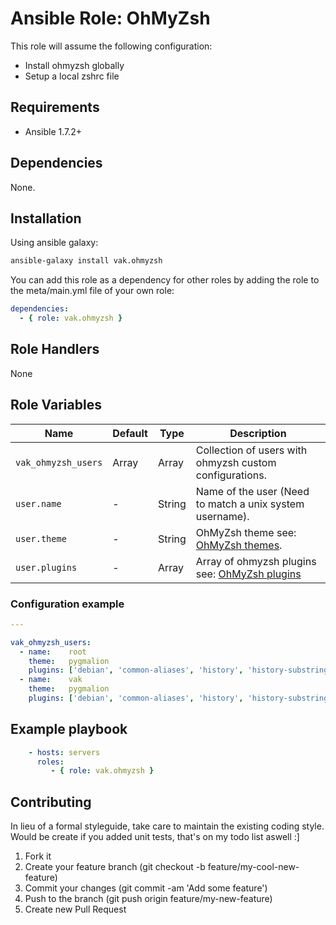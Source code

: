 # Ansible Role: OhMyZsh 

This role will assume the following configuration:
- Install ohmyzsh globally
- Setup a local zshrc file

## Requirements

- Ansible 1.7.2+

## Dependencies

None.

## Installation

Using ansible galaxy:

```bash
ansible-galaxy install vak.ohmyzsh
```
You can add this role as a dependency for other roles by adding the role to the meta/main.yml file of your own role:

```yaml
dependencies:
  - { role: vak.ohmyzsh }
```

## Role Handlers

None

## Role Variables

|Name|Default|Type|Description|
|----|----|-----------|-------|
`vak_ohmyzsh_users`|Array|Array|Collection of users with ohmyzsh custom configurations.
`user.name`|-|String|Name of the user (Need to match a unix system username).
`user.theme`|-|String|OhMyZsh theme see: [OhMyZsh themes](https://github.com/robbyrussell/oh-my-zsh/wiki/themes).
`user.plugins`|-|Array|Array of ohmyzsh plugins see: [OhMyZsh plugins](https://github.com/robbyrussell/oh-my-zsh/wiki/Plugins)

### Configuration example

```yaml
---

vak_ohmyzsh_users:
  - name:    root
    theme:   pygmalion
    plugins: ['debian', 'common-aliases', 'history', 'history-substring-search']
  - name:    vak
    theme:   pygmalion
    plugins: ['debian', 'common-aliases', 'history', 'history-substring-search']
```

## Example playbook

```yaml
    - hosts: servers
      roles:
         - { role: vak.ohmyzsh }
```

## Contributing

In lieu of a formal styleguide, take care to maintain the existing coding style. Would be create if you added unit tests, that's on my todo list aswell :]

1. Fork it
2. Create your feature branch (git checkout -b feature/my-cool-new-feature)
3. Commit your changes (git commit -am 'Add some feature')
4. Push to the branch (git push origin feature/my-new-feature)
5. Create new Pull Request
